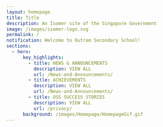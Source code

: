 ```yaml
---
layout: homepage
title: Title
description: An Isomer site of the Singapore Government
image: /images/isomer-logo.svg
permalink: /
notification: Welcome to Outram Secondary School!
sections:
  - hero:
      key_highlights:
        - title: NEWS & ANNOUNCEMENTS
          description: VIEW ALL
          url: /News-and-Announcements/
        - title: ACHIEVEMENTS
          description: VIEW ALL
          url: /News-and-Announcements/
        - title: OSS SUCCESS STORIES
          description: VIEW ALL
          url: /privacy/
      background: /images/Homepage/HomepageGif.gif
---
```

